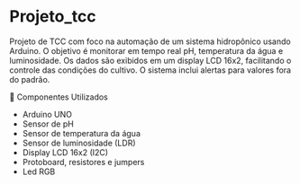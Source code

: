# Projeto_tcc
Projeto de TCC com foco na automação de um sistema hidropônico usando Arduino. O objetivo é monitorar em tempo real pH, temperatura da água e luminosidade. Os dados são exibidos em um display LCD 16x2, facilitando o controle das condições do cultivo. O sistema inclui alertas para valores fora do padrão.

🔧 Componentes Utilizados

- Arduino UNO
- Sensor de pH
- Sensor de temperatura da água 
- Sensor de luminosidade (LDR)
- Display LCD 16x2 (I2C)
- Protoboard, resistores e jumpers
- Led RGB

